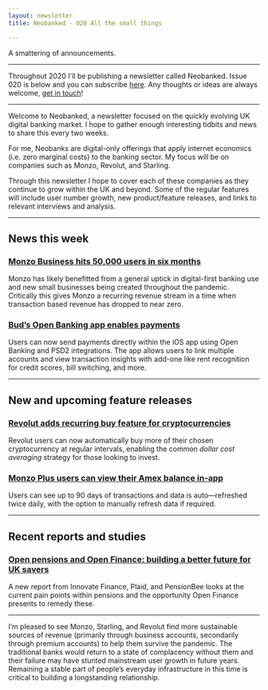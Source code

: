 ```yaml
---
layout: newsletter
title: Neobanked - 020 All the small things

---
```


A smattering of announcements.

---

Throughout 2020 I'll be publishing a newsletter called Neobanked. Issue 020 is below and you can subscribe [here](https://neobanked.substack.com). Any thoughts or ideas are always welcome, [get in touch](murdo.connochie@gmail.com)!

---

Welcome to Neobanked, a newsletter focused on the quickly evolving UK digital banking market. I hope to gather enough interesting tidbits and news to share this every two weeks.

For me, Neobanks are digital-only offerings that apply internet economics (i.e. zero marginal costs) to the banking sector. My focus will be on companies such as Monzo, Revolut, and Starling. 

Through this newsletter I hope to cover each of these companies as they continue to grow within the UK and beyond. Some of the regular features will include user number growth, new product/feature releases, and links to relevant interviews and analysis.

---

## News this week

### [Monzo Business hits 50,000 users in six months](https://www.altfi.com/article/7059_exclusive-monzo-amasses-50000-business-customers-in-just-six-months)
Monzo has likely benefitted from a general uptick in digital-first banking use and new small businesses being created throughout the pandemic. Critically this gives Monzo a recurring revenue stream in a time when transaction based revenue has dropped to near zero.

### [Bud’s Open Banking app enables payments](https://news.thisisbud.com/open-banking/payments-now-available-in-the-bud-app)
Users can now send payments directly within the iOS app using Open Banking and PSD2 integrations. The app allows users to link multiple accounts and view transaction insights with add-one like rent recognition for credit scores, bill switching, and more.

---

## New and upcoming feature releases

### [Revolut adds recurring buy feature for cryptocurrencies](https://www.altcointrading.net/howto/revolut-recurring-buy/)
Revolut users can now automatically buy more of their chosen cryptocurrency at regular intervals, enabling the common *dollar cost averaging* strategy for those looking to invest.

### [Monzo Plus users can view their Amex balance in-app](https://monzo.com/blog/2020/09/24/amex-in-monzo-plus)
Users can see up to 90 days of transactions and data is auto—refreshed twice daily, with the option to manually refresh data if required.

---

## Recent reports and studies

### [Open pensions and Open Finance: building a better future for UK savers](https://f.hubspotusercontent30.net/hubfs/5169784/report-open-pensions-print.pdf)
A new report from Innovate Finance, Plaid, and PensionBee looks at the current pain points within pensions and the opportunity Open Finance presents to remedy these.

---

I’m pleased to see Monzo, Starling, and Revolut find more sustainable sources of revenue (primarily through business accounts, secondarily through premium accounts) to help them survive the pandemic. The traditional banks would return to a state of complacency without them and their failure may have stunted mainstream user growth in future years. Remaining a stable part of people’s everyday infrastructure in this time is critical to building a longstanding relationship.